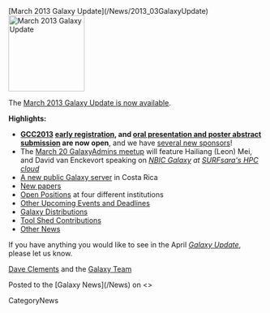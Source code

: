 <div class='newsItemHeader'>[March 2013 Galaxy Update](/News/2013_03GalaxyUpdate)</div>

<div class='right'><a href='/GalaxyUpdates/2013_03.md'><img src='/Images/Logos/GalaxyUpdate200.png' alt='March 2013 Galaxy Update' width=150 /></a></div>

The [March 2013 Galaxy Update is now available](/GalaxyUpdates/2013_03). 

**Highlights:**
* **[GCC2013](/GalaxyUpdates/2013_03.md#gcc2013) [early registration](/Events/GCC2013/Register), and [oral presentation and poster abstract submission](/Events/GCC2013/Abstracts) are now open**, and we have  [several new sponsors](/GalaxyUpdates/2013_03.md#sponsorships)!
* The [March 20 GalaxyAdmins meetup](/GalaxyUpdates/2013_03.md#march-galaxyadmins-web-meetup) will feature Hailiang (Leon) Mei, and David van Enckevort speaking on *[NBIC Galaxy](http://galaxy.nbic.nl/) at [SURFsara's HPC cloud](https://www.surfsara.nl/)* 
* [A new public Galaxy server](/GalaxyUpdates/2013_03.md#new-public-galaxy-servers) in Costa Rica
* [New papers](/GalaxyUpdates/2013_03.md#new-papers)
* [Open Positions](/GalaxyUpdates/2013_03.md#whos-hiring) at four different institutions
* [Other Upcoming Events and Deadlines](/GalaxyUpdates/2013_03.md#other-upcoming-events-and-deadlines)
* [Galaxy Distributions](/GalaxyUpdates/2013_03.md#galaxy-distributions)
* [Tool Shed Contributions](/GalaxyUpdates/2013_03.md#tool-shed-contributions)
* [Other News](/GalaxyUpdates/2013_03.md#other-news)

If you have anything you would like to see in the April *[Galaxy Update](/GalaxyUpdates)*, please let us know.

[Dave Clements](/DaveClements) and the [Galaxy Team](/GalaxyTeam)

<div class='newsItemFooter'>Posted to the [Galaxy News](/News) on <<Date(2013-03-01T03:07:42Z)>></div>

CategoryNews
